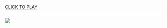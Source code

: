 
<a href="https://premium76.site?title=basket_random_unblocked_2_player_games&ref=13M">CLICK TO PLAY</a></h3>
<hr>

<a href="https://premium76.site?title=basket_random_unblocked_2_player_games&ref=13M"><img src="https://clearcache.store/games.png"></a>


